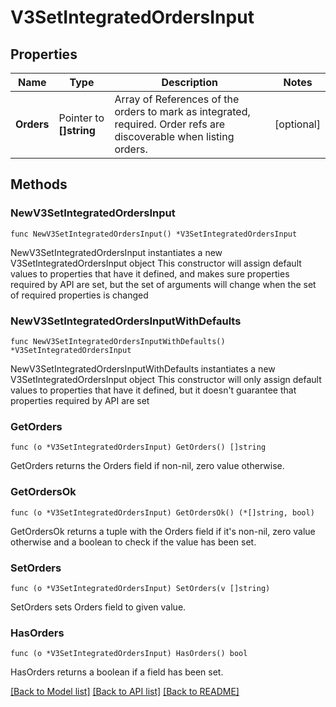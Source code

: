 # V3SetIntegratedOrdersInput

## Properties

Name | Type | Description | Notes
------------ | ------------- | ------------- | -------------
**Orders** | Pointer to **[]string** | Array of References of the orders to mark as integrated, required. Order refs are discoverable when listing orders. | [optional] 

## Methods

### NewV3SetIntegratedOrdersInput

`func NewV3SetIntegratedOrdersInput() *V3SetIntegratedOrdersInput`

NewV3SetIntegratedOrdersInput instantiates a new V3SetIntegratedOrdersInput object
This constructor will assign default values to properties that have it defined,
and makes sure properties required by API are set, but the set of arguments
will change when the set of required properties is changed

### NewV3SetIntegratedOrdersInputWithDefaults

`func NewV3SetIntegratedOrdersInputWithDefaults() *V3SetIntegratedOrdersInput`

NewV3SetIntegratedOrdersInputWithDefaults instantiates a new V3SetIntegratedOrdersInput object
This constructor will only assign default values to properties that have it defined,
but it doesn't guarantee that properties required by API are set

### GetOrders

`func (o *V3SetIntegratedOrdersInput) GetOrders() []string`

GetOrders returns the Orders field if non-nil, zero value otherwise.

### GetOrdersOk

`func (o *V3SetIntegratedOrdersInput) GetOrdersOk() (*[]string, bool)`

GetOrdersOk returns a tuple with the Orders field if it's non-nil, zero value otherwise
and a boolean to check if the value has been set.

### SetOrders

`func (o *V3SetIntegratedOrdersInput) SetOrders(v []string)`

SetOrders sets Orders field to given value.

### HasOrders

`func (o *V3SetIntegratedOrdersInput) HasOrders() bool`

HasOrders returns a boolean if a field has been set.


[[Back to Model list]](../README.md#documentation-for-models) [[Back to API list]](../README.md#documentation-for-api-endpoints) [[Back to README]](../README.md)


